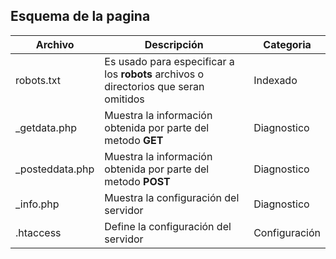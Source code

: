 ## Esquema de la pagina

| Archivo | Descripción | Categoria |
| --- | --- | --- |
| robots.txt | Es usado para especificar a los **robots** archivos o directorios que seran omitidos | Indexado |
| \_getdata.php | Muestra la información obtenida por parte del metodo **GET** | Diagnostico |
| \_posteddata.php | Muestra la información obtenida por parte del metodo **POST** | Diagnostico |
| \_info.php | Muestra la configuración del servidor | Diagnostico |
| .htaccess | Define la configuración del servidor | Configuración |
